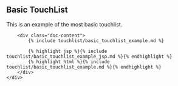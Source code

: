 <div class="line">
	<h2>Basic TouchList</h2>
	<p class="unit size1of3 gutter-right">This is an example of the most basic touchlist.</p>
	<div class="lastUnit">

		<div class="doc-content">
			{% include touchlist/basic_touchlist_example.md %}

			{% highlight jsp %}{% include touchlist/basic_touchlist_example_jsp.md %}{% endhighlight %}
			{% highlight html %}{% include touchlist/basic_touchlist_example.md %}{% endhighlight %}
		</div>
	</div>
</div>
